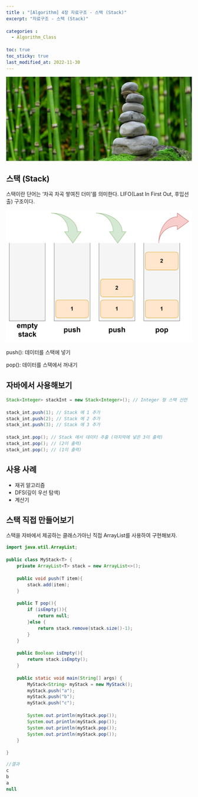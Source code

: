 ```yaml
---
title : "[Algorithm] 4장 자료구조 - 스택 (Stack)"
excerpt: "자료구조 - 스택 (Stack)"

categories :
  - Algorithm_Class

toc: true
toc_sticky: true
last_modified_at: 2022-11-30
---
```


![algorithms4_image1.jpg](/assets/images/algorithms4_image1.jpg?raw=true)

## 스택 **(Stack)**

스택이란 단어는 ‘차곡 차곡 쌓여진 더미’를 의미한다. LIFO(Last In First Out, 후입선출) 구조이다.

![algorithms4_image2.png](/assets/images/algorithms4_image2.png?raw=true)

push(): 데이터를 스택에 넣기

pop(): 데이터를 스택에서 꺼내기

## 자바에서 사용해보기

```java
Stack<Integer> stackInt = new Stack<Integer>(); // Integer 형 스택 선언

stack_int.push(1); // Stack 에 1 추가
stack_int.push(2); // Stack 에 2 추가
stack_int.push(3); // Stack 에 3 추가

stack_int.pop(); // Stack 에서 데이터 추출 (마지막에 넣은 3이 출력)
stack_int.pop(); // (2이 출력)
stack_int.pop(); // (1이 출력)
```

## 사용 사례

- 재귀 알고리즘
- DFS(깊이 우선 탐색)
- 계산기

## 스택 직접 만들어보기

스택을 자바에서 제공하는 클래스가아닌 직접 ArrayList를 사용하여 구현해보자.

```java
import java.util.ArrayList;

public class MyStack<T> {
    private ArrayList<T> stack = new ArrayList<>();

    public void push(T item){
        stack.add(item);
    }

    public T pop(){
        if (isEmpty()){
            return null;
        }else {
            return stack.remove(stack.size()-1);
        }
    }

    public Boolean isEmpty(){
        return stack.isEmpty();
    }

    public static void main(String[] args) {
        MyStack<String> myStack = new MyStack();
        myStack.push("a");
        myStack.push("b");
        myStack.push("c");

        System.out.println(myStack.pop());
        System.out.println(myStack.pop());
        System.out.println(myStack.pop());
        System.out.println(myStack.pop());
    }

}
```

```java
//결과
c
b
a
null
```
